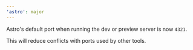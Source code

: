 ```yaml
---
'astro': major
---
```


Astro's default port when running the dev or preview server is now `4321`.

This will reduce conflicts with ports used by other tools.
